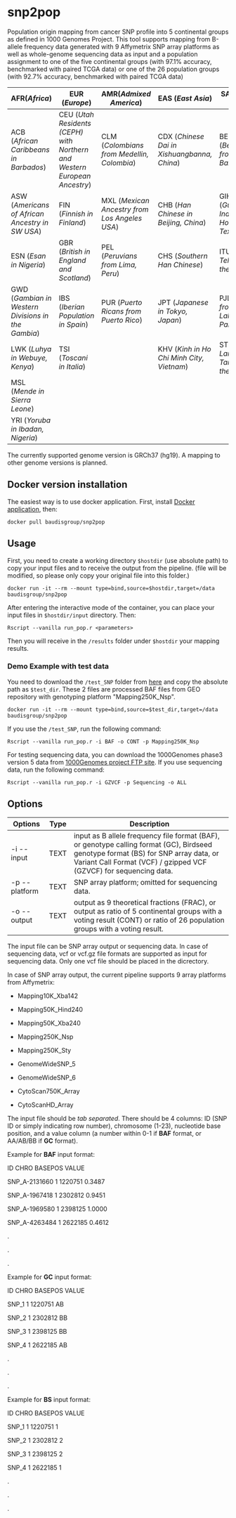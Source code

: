 # snp2pop

Population origin mapping from cancer SNP profile into 5 continental groups as defined in 1000 Genomes Project. This tool supports mapping from B-allele frequency data generated with 9 Affymetrix SNP array platforms as well as whole-genome sequencing data as input and a population assignment to one of the five continental groups (with 97.1% accuracy, benchmarked with paired TCGA data) or one of the 26 population groups (with 92.7% accuracy, benchmarked with paired TCGA data)

|AFR(_Africa_)| EUR (_Europe_) | AMR(_Admixed America_)  | EAS (_East Asia_)| SAS (_South Asia_) |
|-----------|-----------|-----------|-----------|-----------|
|ACB (_African Caribbeans in Barbados_)| CEU (_Utah Residents (CEPH) with Northern and Western European Ancestry_) |CLM (_Colombians from Medellin, Colombia_) | CDX (_Chinese Dai in Xishuangbanna, China_) | BEB (_Bengali from Bangladesh_)|
|ASW (_Americans of African Ancestry in SW USA_)|FIN (_Finnish in Finland_)| MXL (_Mexican Ancestry from Los Angeles USA_)| CHB (_Han Chinese in Beijing, China_) | GIH (_Gujarati Indian from Houston, Texas_)|
|ESN (_Esan in Nigeria_)|GBR (_British in England and Scotland_)|PEL (_Peruvians from Lima, Peru_)|CHS (_Southern Han Chinese_)|ITU (_Indian Telugu from the UK_)|
|GWD (_Gambian in Western Divisions in the Gambia_)|IBS (_Iberian Population in Spain_)|PUR (_Puerto Ricans from Puerto Rico_)|JPT (_Japanese in Tokyo, Japan_)|PJL (_Punjabi from Lahore, Pakistan_)|
|LWK (_Luhya in Webuye, Kenya_)|TSI (_Toscani in Italia_)||KHV (_Kinh in Ho Chi Minh City, Vietnam_)|STU (_Sri Lankan Tamil from the UK_)|
|MSL (_Mende in Sierra Leone_)|||||
|YRI (_Yoruba in Ibadan, Nigeria_)|||||

The currently supported genome version is GRCh37 (hg19). A mapping to other genome versions is planned.

## Docker version installation
The easiest way is to use docker application. First, install [Docker application](https://docs.docker.com/install/), then:
```
docker pull baudisgroup/snp2pop
```

## Usage
First, you need to create a working directory `$hostdir` (use absolute path) to copy your input files and to receive the output from the pipeline. (file will be modified, so please only copy your original file into this folder.)
```
docker run -it --rm --mount type=bind,source=$hostdir,target=/data baudisgroup/snp2pop
```
After entering the interactive mode of the container, you can place your input files in `$hostdir/input` directory. Then:
```
Rscript --vanilla run_pop.r <parameters>
```
Then you will receive in the `/results` folder under `$hostdir` your mapping results.

### Demo Example with test data
You need to download the `/test_SNP` folder from [here](https://github.com/baudisgroup/snp2pop/tree/master/test_SNP) and copy the absolute path as `$test_dir`. These 2 files are processed BAF files from GEO repository with genotyping platform "Mapping250K_Nsp".
```
docker run -it --rm --mount type=bind,source=$test_dir,target=/data baudisgroup/snp2pop
```

If you use the `/test_SNP`, run the following command:
```
Rscript --vanilla run_pop.r -i BAF -o CONT -p Mapping250K_Nsp
```

For testing sequencing data, you can download the 1000Genomes phase3 version 5 data from [1000Genomes project FTP site](ftp://ftp.1000genomes.ebi.ac.uk/vol1/ftp/release/20130502/).
If you use sequencing data, run the following command:

```
Rscript --vanilla run_pop.r -i GZVCF -p Sequencing -o ALL
```



## Options
|Options        | Type | Description  |
| ------------- |------| --------------------------------------------------|
| -i  --input   | TEXT | input as B allele frequency file format (BAF), or genotype calling format (GC), Birdseed genotype format (BS) for SNP array data, or Variant Call Format (VCF) / gzipped VCF (GZVCF) for sequencing data. |
| -p --platform | TEXT | SNP array platform; omitted for sequencing data. |
| -o --output   | TEXT | output as 9 theoretical fractions (FRAC), or output as ratio of 5 continental groups with a voting result (CONT) or ratio of 26 population groups with a voting result. |

The input file can be SNP array output or sequencing data. In case of sequencing data, vcf or vcf.gz file formats are supported as input for sequencing data. Only one vcf file should be placed in the dicrectory.

In case of SNP array output, the current pipeline supports 9 array platforms from Affymetrix:

- Mapping10K_Xba142

- Mapping50K_Hind240

- Mapping50K_Xba240

- Mapping250K_Nsp

- Mapping250K_Sty

- GenomeWideSNP_5

- GenomeWideSNP_6

- CytoScan750K_Array

- CytoScanHD_Array

The input file should be *tab separated*. There should be 4 columns: ID (SNP ID or simply indicating row number), chromosome (1-23), nucleotide base position, and a value column (a number within 0-1 if **BAF** format, or AA/AB/BB if **GC** format).

Example for **BAF** input format:

ID	CHRO	BASEPOS	VALUE

SNP_A-2131660	1	1220751	0.3487

SNP_A-1967418	1	2302812	0.9451

SNP_A-1969580	1	2398125	1.0000

SNP_A-4263484	1	2622185	0.4612

.

.

.

Example for **GC** input format:

ID	CHRO	BASEPOS	VALUE

SNP_1	1	1220751	AB

SNP_2	1	2302812	BB

SNP_3	1	2398125	BB

SNP_4	1	2622185	AB

.

.

.

Example for **BS** input format:

ID    CHRO    BASEPOS    VALUE

SNP_1    1    1220751    1

SNP_2    1    2302812    2

SNP_3    1    2398125    2

SNP_4    1    2622185    1

.

.

.
